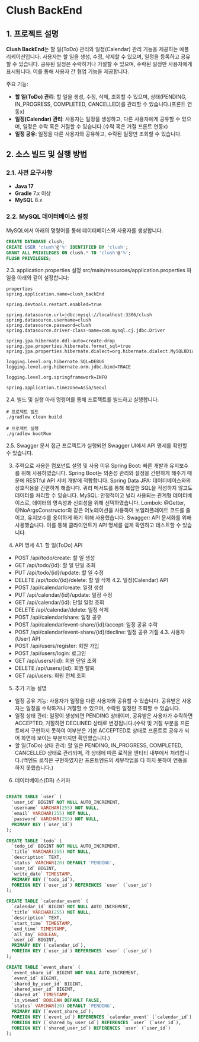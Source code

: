 # Clush BackEnd

## 1. 프로젝트 설명

**Clush BackEnd**는 할 일(ToDo) 관리와 일정(Calendar) 관리 기능을 제공하는 애플리케이션입니다. 사용자는 할 일을 생성, 수정, 삭제할 수 있으며, 일정을 등록하고 공유할 수 있습니다. 공유된 일정은 수락하거나 거절할 수 있으며, 수락된 일정만 사용자에게 표시됩니다. 이를 통해 사용자 간 협업 기능을 제공합니다.

주요 기능:
- **할 일(ToDo) 관리**: 할 일을 생성, 수정, 삭제, 조회할 수 있으며, 상태(PENDING, IN_PROGRESS, COMPLETED, CANCELLED)를 관리할 수 있습니다.(프론트 연동x)
- **일정(Calendar) 관리**: 사용자는 일정을 생성하고, 다른 사용자에게 공유할 수 있으며, 일정은 수락 혹은 거절할 수 있습니다.(수락 혹은 거절 프론트 연동x)
- **일정 공유**: 일정을 다른 사용자와 공유하고, 수락된 일정만 조회할 수 있습니다.

## 2. 소스 빌드 및 실행 방법

### 2.1. 사전 요구사항
- **Java 17**
- **Gradle** 7.x 이상
- **MySQL** 8.x

### 2.2. MySQL 데이터베이스 설정

MySQL에서 아래의 명령어를 통해 데이터베이스와 사용자를 생성합니다.

```sql
CREATE DATABASE clush;
CREATE USER 'clush'@'%' IDENTIFIED BY 'clush';
GRANT ALL PRIVILEGES ON clush.* TO 'clush'@'%';
FLUSH PRIVILEGES;
```

2.3. application.properties 설정
src/main/resources/application.properties 파일을 아래와 같이 설정합니다:
```
properties
spring.application.name=clush_backEnd

spring.devtools.restart.enabled=true

spring.datasource.url=jdbc:mysql://localhost:3306/clush
spring.datasource.username=clush
spring.datasource.password=clush
spring.datasource.driver-class-name=com.mysql.cj.jdbc.Driver

spring.jpa.hibernate.ddl-auto=create-drop
spring.jpa.properties.hibernate.format_sql=true
spring.jpa.properties.hibernate.dialect=org.hibernate.dialect.MySQL8Dialect

logging.level.org.hibernate.SQL=DEBUG
logging.level.org.hibernate.orm.jdbc.bind=TRACE

logging.level.org.springframework=INFO

spring.application.timezone=Asia/Seoul
```

2.4. 빌드 및 실행
아래 명령어를 통해 프로젝트를 빌드하고 실행합니다.
```
# 프로젝트 빌드
./gradlew clean build

# 프로젝트 실행
./gradlew bootRun
```

2.5. Swagger 문서 접근
프로젝트가 실행되면 Swagger UI에서 API 명세를 확인할 수 있습니다.

3. 주력으로 사용한 컴포넌트 설명 및 사용 이유
Spring Boot: 빠른 개발과 유지보수를 위해 사용하였습니다. Spring Boot는 의존성 관리와 설정을 간편하게 해주기 때문에 RESTful API 서버 개발에 적합합니다.
Spring Data JPA: 데이터베이스와의 상호작용을 간편하게 해줍니다. 쿼리 메서드를 통해 복잡한 SQL을 작성하지 않고도 데이터를 처리할 수 있습니다.
MySQL: 안정적이고 널리 사용되는 관계형 데이터베이스로, 데이터의 영속성과 신뢰성을 위해 선택하였습니다.
Lombok: @Getter, @NoArgsConstructor와 같은 어노테이션을 사용하여 보일러플레이트 코드를 줄이고, 유지보수를 용이하게 하기 위해 사용했습니다.
Swagger: API 문서화를 위해 사용했습니다. 이를 통해 클라이언트가 API 명세를 쉽게 확인하고 테스트할 수 있습니다.


4. API 명세
4.1. 할 일(ToDo) API
- POST /api/todo/create: 할 일 생성
- GET /api/todo/{id}: 할 일 단일 조회
- PUT /api/todo/{id}/update: 할 일 수정
- DELETE /api/todo/{id}/delete: 할 일 삭제
4.2. 일정(Calendar) API
- POST /api/calendar/create: 일정 생성
- PUT /api/calendar/{id}/update: 일정 수정
- GET /api/calendar/{id}: 단일 일정 조회
- DELETE /api/calendar/delete: 일정 삭제
- POST /api/calendar/share: 일정 공유
- POST /api/calendar/event-share/{id}/accept: 일정 공유 수락
- POST /api/calendar/event-share/{id}/decline: 일정 공유 거절
4.3. 사용자(User) API
- POST /api/users/register: 회원 가입
- POST /api/users/login: 로그인
- GET /api/users/{id}: 회원 단일 조회
- DELETE /api/users/{id}: 회원 탈퇴
- GET /api/users: 회원 전체 조회
  
5. 추가 기능 설명
- 일정 공유 기능: 사용자가 일정을 다른 사용자와 공유할 수 있습니다. 공유받은 사용자는 일정을 수락하거나 거절할 수 있으며, 수락된 일정만 조회할 수 있습니다.
- 일정 상태 관리: 일정이 생성되면 PENDING 상태이며, 공유받은 사용자가 수락하면 ACCEPTED, 거절하면 DECLINED 상태로 변경됩니다.(수락 및 거절 부분을 프론트에서 구현하지 못하여 이부분은 기본 ACCEPTED로 상태로 프론트로 공유가 되어 
화면에 보이는 부분까지만 확인했습니다.)
- 할 일(ToDo) 상태 관리: 할 일은 PENDING, IN_PROGRESS, COMPLETED, CANCELLED 상태로 관리되며, 각 상태에 따른 로직을 엔티티 내부에서 처리합니다.(백엔드 로직은 구현하였지만 프론트엔드의 세부작업을 다 하지 못하여 연동을 하지 못했습니다.)
6. 데이터베이스(DB) 스키마
  
```sql

CREATE TABLE `user` (
  `user_id` BIGINT NOT NULL AUTO_INCREMENT,
  `username` VARCHAR(255) NOT NULL,
  `email` VARCHAR(255) NOT NULL,
  `password` VARCHAR(255) NOT NULL,
  PRIMARY KEY (`user_id`)
);

CREATE TABLE `todo` (
  `todo_id` BIGINT NOT NULL AUTO_INCREMENT,
  `title` VARCHAR(255) NOT NULL,
  `description` TEXT,
  `status` VARCHAR(20) DEFAULT 'PENDING',
  `user_id` BIGINT,
  `write_date` TIMESTAMP,
  PRIMARY KEY (`todo_id`),
  FOREIGN KEY (`user_id`) REFERENCES `user` (`user_id`)
);

CREATE TABLE `calendar_event` (
  `calendar_id` BIGINT NOT NULL AUTO_INCREMENT,
  `title` VARCHAR(255) NOT NULL,
  `description` TEXT,
  `start_time` TIMESTAMP,
  `end_time` TIMESTAMP,
  `all_day` BOOLEAN,
  `user_id` BIGINT,
  PRIMARY KEY (`calendar_id`),
  FOREIGN KEY (`user_id`) REFERENCES `user` (`user_id`)
);

CREATE TABLE `event_share` (
  `event_share_id` BIGINT NOT NULL AUTO_INCREMENT,
  `event_id` BIGINT,
  `shared_by_user_id` BIGINT,
  `shared_user_id` BIGINT,
  `shared_at` TIMESTAMP,
  `is_viewed` BOOLEAN DEFAULT FALSE,
  `status` VARCHAR(20) DEFAULT 'PENDING',
  PRIMARY KEY (`event_share_id`),
  FOREIGN KEY (`event_id`) REFERENCES `calendar_event` (`calendar_id`),
  FOREIGN KEY (`shared_by_user_id`) REFERENCES `user` (`user_id`),
  FOREIGN KEY (`shared_user_id`) REFERENCES `user` (`user_id`)
);
```
